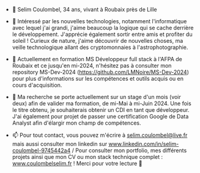 - 👋 Selim Coulombel, 34 ans, vivant à Roubaix près de Lille
  
- 👀 Intéressé par les nouvelles technologies, notamment l'informatique avec lequel j'ai grandi, j'aime beaucoup la logique qui se cache derrière le développement. J'apprécie également sortir entre amis et profiter du soleil ! Curieux de nature, j'aime découvrir de nouvelles choses, ma veille technologique allant des cryptomonnaies à l'astrophotographie.

- 🌱 Actuellement en formation MS Développeur full stack à l'AFPA de Roubaix et ce jusqu'en mi-2024, n'hésitez pas à consulter mon repository MS-Dev-2024 (https://github.com/LMNoire/MS-Dev-2024) pour plus d'informations sur les compétences et outils acquis ou en cours d'acquisition.
  
- 💞️ Ma recherche se porte actuellement sur un stage d'un mois (voir deux) afin de valider ma formation, de mi-Mai à mi-Juin 2024. Une fois le titre obtenu, je souhaiterais obtenir un CDI en tant que développeur. J'ai également pour projet de passer une certification Google de Data Analyst afin d'élargir mon champ de compétences.

- 📫 Pour tout contact, vous pouvez m'écrire à selim.coulombel@live.fr mais aussi consulter mon linkedin sur www.linkedin.com/in/selim-coulombel-9745442a4 / Pour consulter mon portfolio, mes différents projets ainsi que mon CV ou mon stack technique complet : www.coulombelselim.fr ! Merci pour votre lecture 👋
  
<!---
LMNoire/LMNoire is a ✨ special ✨ repository because its `README.md` (this file) appears on your GitHub profile.
You can click the Preview link to take a look at your changes.
--->
